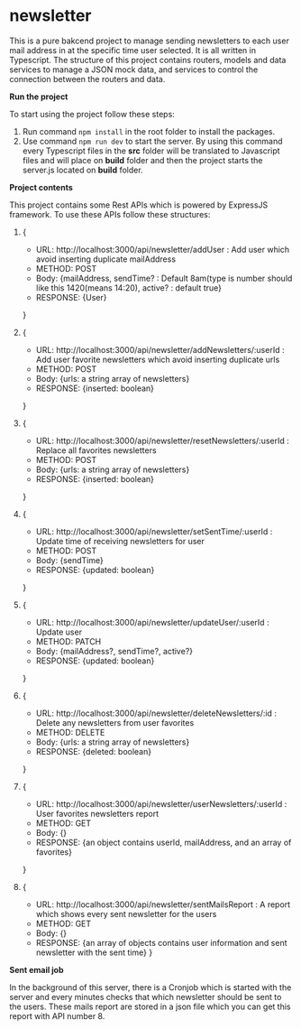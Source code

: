 # newsletter

This is a pure bakcend project to manage sending newsletters to each user mail address in at the specific time user selected.
It is all written in Typescript. The structure of this project contains routers, models and data services to manage a JSON mock data, and services to control the connection between the routers and data.

**Run the project**

To start using the project follow these steps:

1. Run command `npm install` in the root folder to install the packages.
2. Use command `npm run dev` to start the server. By using this command every Typescript files in the **src** folder will be translated to Javascript files and will place on **build** folder and then the project starts the server.js located on **build** folder.

**Project contents**

This project contains some Rest APIs which is powered by ExpressJS framework. To use these APIs follow these structures: 

1.  {
     - URL: http://localhost:3000/api/newsletter/addUser : Add user which avoid inserting duplicate mailAddress
     - METHOD: POST
     - Body: {mailAddress, sendTime? : Default 8am(type is number should like this 1420(means 14:20), active? : default true}
     - RESPONSE: {User}

    }
    
2.  {
     - URL: http://localhost:3000/api/newsletter/addNewsletters/:userId : Add user favorite newsletters which avoid inserting duplicate urls
     - METHOD: POST
     - Body: {urls: a string array of newsletters}
     - RESPONSE: {inserted: boolean}

    }
    
3.  {
     - URL: http://localhost:3000/api/newsletter/resetNewsletters/:userId : Replace all favorites newsletters
     - METHOD: POST
     - Body: {urls: a string array of newsletters}
     - RESPONSE: {inserted: boolean}

    }
    
4.  {
     - URL: http://localhost:3000/api/newsletter/setSentTime/:userId : Update time of receiving newsletters for user
     - METHOD: POST
     - Body: {sendTime}
     - RESPONSE: {updated: boolean}

    }
    
5.  {
     - URL: http://localhost:3000/api/newsletter/updateUser/:userId : Update user
     - METHOD: PATCH
     - Body: {mailAddress?, sendTime?, active?}
     - RESPONSE: {updated: boolean}

    }
    
6.  {
     - URL: http://localhost:3000/api/newsletter/deleteNewsletters/:id : Delete any newsletters from user favorites
     - METHOD: DELETE
     - Body: {urls: a string array of newsletters}
     - RESPONSE: {deleted: boolean}

    }
    
7.  {
     - URL: http://localhost:3000/api/newsletter/userNewsletters/:userId : User favorites newsletters report
     - METHOD: GET
     - Body: {}
     - RESPONSE: {an object contains userId, mailAddress, and an array of favorites}

    }
    
8.  {
     - URL: http://localhost:3000/api/newsletter/sentMailsReport : A report which shows every sent newsletter for the users
     - METHOD: GET
     - Body: {}
     - RESPONSE: {an array of objects contains user information and sent newsletter with the sent time}
    }
    
**Sent email job**

In the background of this server, there is a Cronjob which is started with the server and every minutes checks that which newsletter should be sent to the users. These mails report are stored in a json file which you can get this report with API number 8.
    
    
